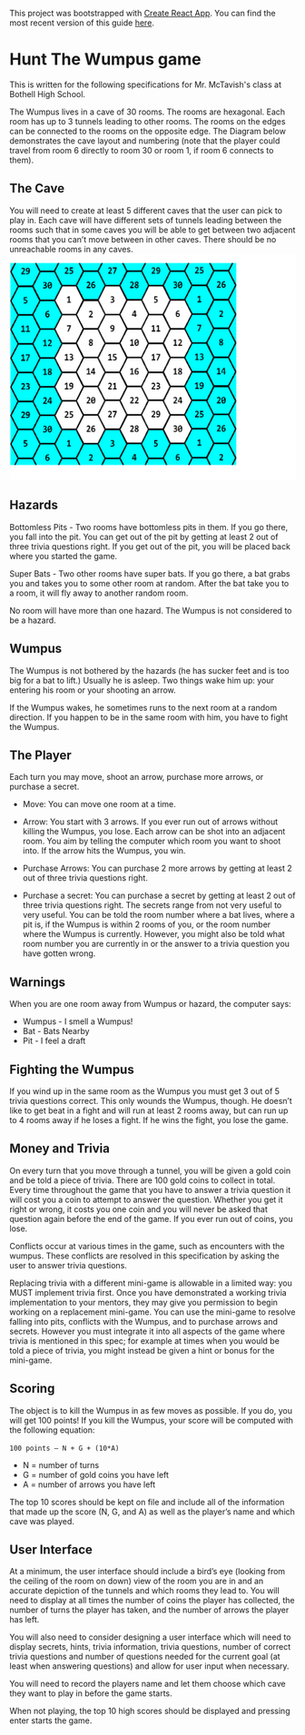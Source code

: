 This project was bootstrapped with [Create React App](https://github.com/facebookincubator/create-react-app). You can find the most recent version of this guide [here](https://github.com/facebookincubator/create-react-app/blob/master/packages/react-scripts/template/README.md).

# Hunt The Wumpus game

This is written for the following specifications for Mr. McTavish's class at Bothell High School.

The Wumpus lives in a cave of 30 rooms.  The rooms are hexagonal.  Each room has up to 3 tunnels leading to other rooms.  The rooms on the edges can be connected to the rooms on the opposite edge. The Diagram below demonstrates the cave layout and numbering (note that the player could travel from room 6 directly to room 30 or room 1, if room 6 connects to them).

## The Cave

You will need to create at least 5 different caves that the user can pick to play in.  Each cave will have different sets of tunnels leading between the rooms such that in some caves you will be able to get between two adjacent rooms that you can’t move between in other caves. There should be no unreachable rooms in any caves.
![Cave map](readmeAssets/caveRoomDiagram.png)

## Hazards

Bottomless Pits - Two rooms have bottomless pits in them.  If you go there, you fall into the pit.  You can get out of the pit by getting at least 2 out of three trivia questions right.  If you get out of the pit, you will be placed back where you started the game.

Super Bats - Two other rooms have super bats.  If you go there, a bat grabs you and takes you to some other room at random.  After the bat take you to a room, it will fly away to another random room.

No room will have more than one hazard. The Wumpus is not considered to be a hazard.

## Wumpus

The Wumpus is not bothered by the hazards (he has sucker feet and is too big for a bat to lift.)  Usually he is asleep.  Two things wake him up: your entering his room or your shooting an arrow.

If the Wumpus wakes, he sometimes runs to the next room at a random direction.  If you happen to be in the same room with him, you have to fight the Wumpus.

## The Player

Each turn you may move, shoot an arrow, purchase more arrows, or purchase a secret.  

- Move: You can move one room at a time.

- Arrow: You start with 3 arrows.  If you ever run out of arrows without killing the Wumpus, you lose.  Each arrow can be shot into an adjacent room.  You aim by telling the computer which room you want to shoot into.  If the arrow hits the Wumpus, you win.

- Purchase Arrows: You can purchase 2 more arrows by getting at least 2 out of three trivia questions right.

- Purchase a secret: You can purchase a secret by getting at least 2 out of three trivia questions right.  The secrets range from not very useful to very useful.  You can be told the room number where a bat lives, where a pit is, if the Wumpus is within 2 rooms of you, or the room number where the Wumpus is currently.  However, you might also be told what room number you are currently in or the answer to a trivia question you have gotten wrong.

## Warnings

When you are one room away from Wumpus or hazard, the computer says:

- Wumpus - I smell a Wumpus!
- Bat - Bats Nearby
- Pit - I feel a draft

## Fighting the Wumpus

If you wind up in the same room as the Wumpus you must get 3 out of 5 trivia questions correct.  This only wounds the Wumpus, though.  He doesn’t like to get beat in a fight and will run at least 2 rooms away, but can run up to 4 rooms away if he loses a fight.  If he wins the fight, you lose the game.

## Money and Trivia

On every turn that you move through a tunnel, you will be given a gold coin and be told a piece of trivia.  There are 100 gold coins to collect in total.  Every time throughout the game that you have to answer a trivia question it will cost you a coin to attempt to answer the question.  Whether you get it right or wrong, it costs you one coin and you will never be asked that question again before the end of the game.  If you ever run out of coins, you lose.

Conflicts occur at various times in the game, such as encounters with the wumpus.  These conflicts are resolved in this specification by asking the user to answer trivia questions.

Replacing trivia with a different mini-game is allowable in a limited way: you MUST implement trivia first.  Once you have demonstrated a working trivia implementation to your mentors, they may give you permission to begin working on a replacement mini-game.  You can use the mini-game to resolve falling into pits, conflicts with the Wumpus, and to purchase arrows and secrets.  However you must integrate it into all aspects of the game where trivia is mentioned in this spec; for example at times when you would be told a piece of trivia, you might instead be given a hint or bonus for the mini-game.

## Scoring

The object is to kill the Wumpus in as few moves as possible.  If you do, you will get 100 points!  If you kill the Wumpus, your score will be computed with the following equation:

```100 points – N + G + (10*A)```

- N = number of turns
- G = number of gold coins you have left
- A = number of arrows you have left

The top 10 scores should be kept on file and include all of the information that made up the score (N, G, and A) as well as the player’s name and which cave was played.

## User Interface

At a minimum, the user interface should include a bird’s eye (looking from the ceiling of the room on down) view of the room you are in and an accurate depiction of the tunnels and which rooms they lead to.  You will need to display at all times the number of coins the player has collected, the number of turns the player has taken,  and the number of arrows the player has left.

You will also need to consider designing a user interface which will need to display secrets, hints, trivia information, trivia questions, number of correct trivia questions and number of questions needed for the current goal (at least when answering questions) and allow for user input when necessary.

You will need to record the players name and let them choose which cave they want to play in before the game starts.

When not playing, the top 10 high scores should be displayed and pressing enter starts the game.
